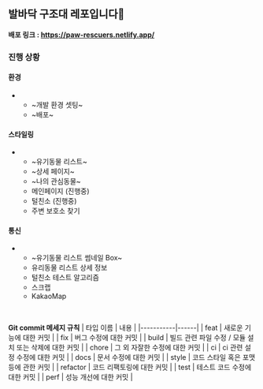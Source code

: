 ## 발바닥 구조대 레포입니다🐾
**배포 링크 : https://paw-rescuers.netlify.app/**
### 진행 상황 
#### 환경
* * ~개발 환경 셋팅~
  * ~배포~
#### 스타일링
* * ~유기동물 리스트~
  * ~상세 페이지~
  * ~나의 관심동물~
  * 메인페이지 (진행중)
  * 털친소 (진행중)
  * 주변 보호소 찾기  
#### 통신
* * ~유기동물 리스트 썸네일 Box~
  * 유리동물 리스트 상세 정보
  * 털친소 테스트 알고리즘
  * 스크랩
  * KakaoMap

</br>

**Git commit 메세지 규칙**
| 타입 이름 | 내용 |
|-----------|------|
| feat      | 새로운 기능에 대한 커밋 |
| fix       | 버그 수정에 대한 커밋 |
| build     | 빌드 관련 파일 수정 / 모듈 설치 또는 삭제에 대한 커밋 |
| chore     | 그 외 자잘한 수정에 대한 커밋 |
| ci        | ci 관련 설정 수정에 대한 커밋 |
| docs      | 문서 수정에 대한 커밋 |
| style     | 코드 스타일 혹은 포맷 등에 관한 커밋 |
| refactor  | 코드 리팩토링에 대한 커밋 |
| test      | 테스트 코드 수정에 대한 커밋 |
| perf      | 성능 개선에 대한 커밋 |
